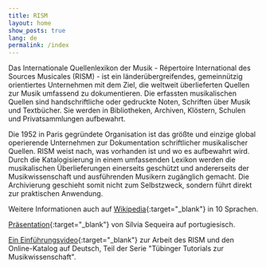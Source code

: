 ```yaml
---
title: RISM
layout: home
show_posts: true
lang: de
permalink: /index
---
```


Das Internationale Quellenlexikon der Musik - Répertoire International des Sources Musicales (RISM) - ist ein länderübergreifendes, gemeinnützig orientiertes Unternehmen mit dem Ziel, die weltweit überlieferten Quellen zur Musik umfassend zu dokumentieren. Die erfassten musikalischen Quellen sind handschriftliche oder gedruckte Noten, Schriften über Musik und Textbücher. Sie werden in Bibliotheken, Archiven, Klöstern, Schulen und Privatsammlungen aufbewahrt.

Die 1952 in Paris gegründete Organisation ist das größte und einzige global operierende Unternehmen zur Dokumentation schriftlicher musikalischer Quellen. RISM weist nach, was vorhanden ist und wo es aufbewahrt wird. Durch die Katalogisierung in einem umfassenden Lexikon werden die musikalischen Überlieferungen einerseits geschützt und andererseits der Musikwissenschaft und ausführenden Musikern zugänglich gemacht. Die Archivierung geschieht somit nicht zum Selbstzweck, sondern führt direkt zur praktischen Anwendung.

Weitere Informationen auch auf [Wikipedia](https://de.wikipedia.org/wiki/R%C3%A9pertoire_International_des_Sources_Musicales){:target="_blank"} in 10 Sprachen.

[Präsentation](http://www.bnportugal.pt/images/stories/agenda/2017/RISM_apresentacao_BNP2017.pdf){:target="_blank"} von Sílvia Sequeira auf portugiesisch.

[Ein Einführungsvideo](https://youtu.be/K34u716Uwmk){:target="_blank"} zur Arbeit des RISM und den Online-Katalog auf Deutsch, Teil der Serie "Tübinger Tutorials zur Musikwissenschaft".